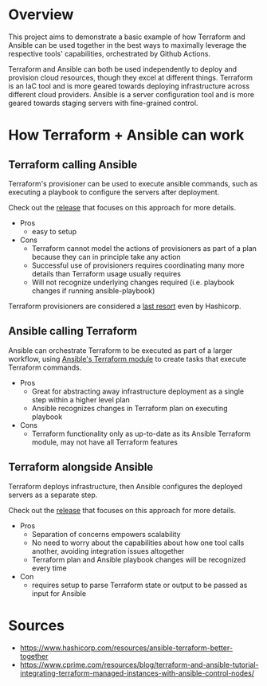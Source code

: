 # Overview
This project aims to demonstrate a basic example of how Terraform and Ansible can be used together in the best ways to maximally leverage the respective tools' capabilities, orchestrated by Github Actions.

Terraform and Ansible can both be used independently to deploy and provision cloud resources, though they excel at different things. Terraform is an IaC tool and is more geared towards deploying infrastructure across different cloud providers. Ansible is a server configuration tool and is more geared towards staging servers with fine-grained control.

# How Terraform + Ansible can work
## Terraform calling Ansible
Terraform's provisioner can be used to execute ansible commands, such as executing a playbook to configure the servers after deployment.

Check out the [release](https://github.com/jkingdon-ms/terraform-ansible/releases/tag/0.0.2) that focuses on this approach for more details.

- Pros
    - easy to setup
- Cons
    - Terraform cannot model the actions of provisioners as part of a plan because they can in principle take any action
    - Successful use of provisioners requires coordinating many more details than Terraform usage usually requires
    - Will not recognize underlying changes required (i.e. playbook changes if running ansible-playbook)

Terraform provisioners are considered a [last resort](https://developer.hashicorp.com/terraform/language/resources/provisioners/syntax) even by Hashicorp.    
## Ansible calling Terraform
Ansible can orchestrate Terraform to be executed as part of a larger workflow, using [Ansible's Terraform module](https://docs.ansible.com/ansible/latest/collections/community/general/terraform_module.html) to create tasks that execute Terraform commands.
- Pros
    - Great for abstracting away infrastructure deployment as a single step within a higher level plan
    - Ansible recognizes changes in Terraform plan on executing playbook
- Cons
    - Terraform functionality only as up-to-date as its Ansible Terraform module, may not have all Terraform features
## Terraform alongside Ansible
Terraform deploys infrastructure, then Ansible configures the deployed servers as a separate step.

Check out the [release](https://github.com/jkingdon-ms/terraform-ansible/releases/tag/0.0.3) that focuses on this approach for more details.

- Pros
    - Separation of concerns empowers scalability
    - No need to worry about the capabilities about how one tool calls another, avoiding integration issues altogether
    - Terraform plan and Ansible playbook changes will be recognized every time
- Con
    - requires setup to parse Terraform state or output to be passed as input for Ansible

# Sources
- https://www.hashicorp.com/resources/ansible-terraform-better-together
- https://www.cprime.com/resources/blog/terraform-and-ansible-tutorial-integrating-terraform-managed-instances-with-ansible-control-nodes/